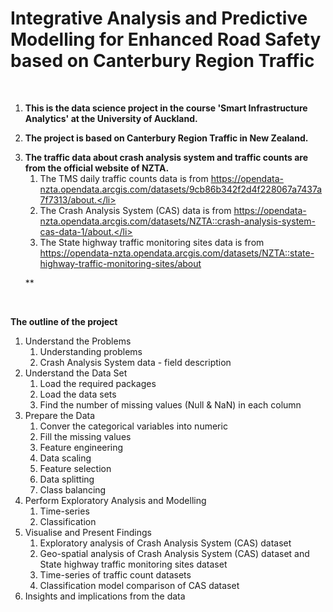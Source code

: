 
# Integrative Analysis and Predictive Modelling for Enhanced Road Safety based on Canterbury Region Traffic

<br>

<ol>

**<li>This is the data science project in the course 'Smart Infrastructure Analytics' at the University of Auckland.</li>**

**<li>The project is based on Canterbury Region Traffic in New Zealand.</li>**

**<li>The traffic data about crash analysis system and traffic counts are from the official website of NZTA.**
    <ol>
      <li>The TMS daily traffic counts data is from https://opendata-nzta.opendata.arcgis.com/datasets/9cb86b342f2d4f228067a7437a7f7313/about.</li>
      <li>The Crash Analysis System (CAS) data is from https://opendata-nzta.opendata.arcgis.com/datasets/NZTA::crash-analysis-system-cas-data-1/about.</li>
      <li>The State highway traffic monitoring sites data is from https://opendata-nzta.opendata.arcgis.com/datasets/NZTA::state-highway-traffic-monitoring-sites/about</li>
    </ol>
</li>**

</ol>

<br>

**The outline of the project**
<ol>

  <li>Understand the Problems
    <ol>
      <li>Understanding problems</li>
      <li>Crash Analysis System data - field description</li>
    </ol>
  </li>

  <li>Understand the Data Set
    <ol>
      <li>Load the required packages</li>
      <li>Load the data sets</li>
      <li>Find the number of missing values (Null & NaN) in each column</li>
    </ol>
  </li>

  <li>Prepare the Data
    <ol>
      <li>Conver the categorical variables into numeric</li>
      <li>Fill the missing values</li>
      <li>Feature engineering</li>
      <li>Data scaling</li>
      <li>Feature selection</li>
      <li>Data splitting</li>
      <li>Class balancing</li>
    </ol>
  </li>

  <li>Perform Exploratory Analysis and Modelling
    <ol>
      <li>Time-series</li>
      <li>Classification</li>
    </ol>
  </li>

  <li>Visualise and Present Findings
    <ol>
      <li>Exploratory analysis of Crash Analysis System (CAS) dataset</li>
      <li>Geo-spatial analysis of Crash Analysis System (CAS) dataset and State highway traffic monitoring sites dataset</li>
      <li>Time-series of traffic count datasets</li>
      <li>Classification model comparison of CAS dataset</li>
    </ol>
  </li>

  <li>Insights and implications from the data</li>

</ol>

